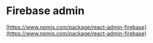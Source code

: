 # Firebase admin

[https://www.npmjs.com/package/react-admin-firebase](https://www.npmjs.com/package/react-admin-firebase)

